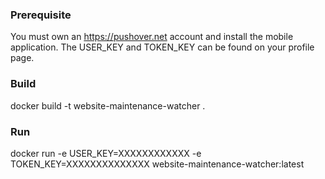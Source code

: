 ### Prerequisite
You must own an https://pushover.net account and install the mobile application.
The USER_KEY and TOKEN_KEY can be found on your profile page.

### Build
docker build -t website-maintenance-watcher .

### Run
docker run -e USER_KEY=XXXXXXXXXXXX -e TOKEN_KEY=XXXXXXXXXXXXXX website-maintenance-watcher:latest